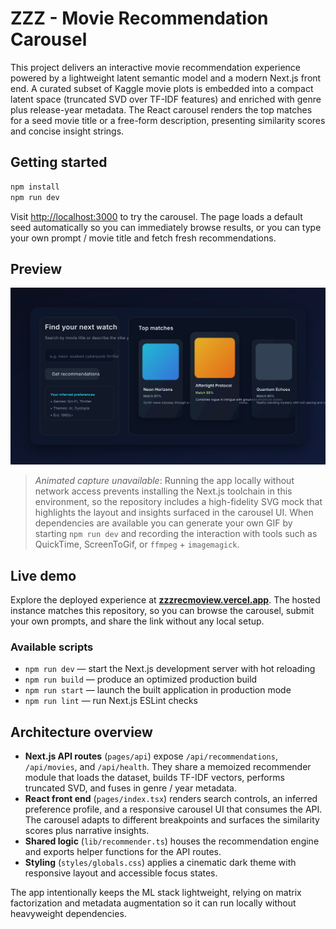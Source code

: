 # ZZZ - Movie Recommendation Carousel

This project delivers an interactive movie recommendation experience powered by a lightweight latent semantic model and a modern
Next.js front end. A curated subset of Kaggle movie plots is embedded into a compact latent space (truncated SVD over TF-IDF
features) and enriched with genre plus release-year metadata. The React carousel renders the top matches for a seed movie title or
a free-form description, presenting similarity scores and concise insight strings.

## Getting started

```bash
npm install
npm run dev
```

Visit [http://localhost:3000](http://localhost:3000) to try the carousel. The page loads a default seed automatically so you can
immediately browse results, or you can type your own prompt / movie title and fetch fresh recommendations.

## Preview

![Static preview of the movie recommendation carousel](public/preview.svg)

> _Animated capture unavailable_: Running the app locally without network access prevents installing the Next.js toolchain in
> this environment, so the repository includes a high-fidelity SVG mock that highlights the layout and insights surfaced in the
> carousel UI. When dependencies are available you can generate your own GIF by starting `npm run dev` and recording the
> interaction with tools such as QuickTime, ScreenToGif, or `ffmpeg` + `imagemagick`.

## Live demo

Explore the deployed experience at **[zzzrecmoview.vercel.app](https://zzzrecmoview.vercel.app/)**. The hosted instance matches this repository, so you can browse the carousel, submit your own prompts, and share the link without any local setup.

### Available scripts

- `npm run dev` &mdash; start the Next.js development server with hot reloading
- `npm run build` &mdash; produce an optimized production build
- `npm run start` &mdash; launch the built application in production mode
- `npm run lint` &mdash; run Next.js ESLint checks

## Architecture overview

- **Next.js API routes** (`pages/api`) expose `/api/recommendations`, `/api/movies`, and `/api/health`. They share a memoized
  recommender module that loads the dataset, builds TF-IDF vectors, performs truncated SVD, and fuses in genre / year metadata.
- **React front end** (`pages/index.tsx`) renders search controls, an inferred preference profile, and a responsive carousel UI that
  consumes the API. The carousel adapts to different breakpoints and surfaces the similarity scores plus narrative insights.
- **Shared logic** (`lib/recommender.ts`) houses the recommendation engine and exports helper functions for the API routes.
- **Styling** (`styles/globals.css`) applies a cinematic dark theme with responsive layout and accessible focus states.

The app intentionally keeps the ML stack lightweight, relying on matrix factorization and metadata augmentation so it can run
locally without heavyweight dependencies.
